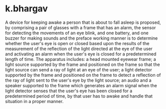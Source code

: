 # k.bhargav
A device for keeping awake a person that is about to fall asleep is proposed, by comprising a pair of glasses with a frame that has an alarm, the sensor for detecting the movements of an eye blink, and one battery, and one buzzer for making sounds and the preface working manner is to determine whether the user's eye is open or closed based upon the results of the measurement of the reflection of the light directed at the eye of the user and activating an alarm when the user's eye is closed for a predetermined length of time. The apparatus includes: a head mounted eyewear frame; a light source supported by the frame and positioned on the frame so that the light source can send a ray of light at an eye of the user; a light detector supported by the frame and positioned on the frame to detect a reflection of the ray of light sent to the user's eye by the light source; an audio and a speaker supported to the frame which generates an alarm signal when the light detector senses that the user's eye has been closed for a predetermined period of time, by that user has to awake and handle that situation in a proper manner. 

